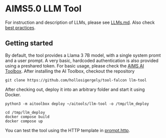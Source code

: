 # AIMS5.0 LLM Tool

For instruction and description of LLMs, please see [LLMs.md](./doc/LLMs.md). Also check [best practices](./doc/BP.md).

## Getting started
By default, the tool provides a Llama 3 7B model, with a single system promt and a user prompt. A very basic, hardcoded authentication is also provided using a preshared token. For basic usage, please check the [AIMS AI Toolbox](https://github.com/hollosigergely/aitoolbox/). After installing the AI Toolbox, checkout the repository

```
git clone https://github.com/hollosigergely/tool-falcon llm-tool
```

After checking out, deploy it into an arbitrary folder and start it using Docker.

```
python3 -m aitoolbox deploy ~/aitools/llm-tool -o /tmp/llm_deploy

cd /tmp/llm_deploy
docker compose build
docker compose up
```

You can test the tool using the HTTP template in [prompt.http](test/prompt.http).